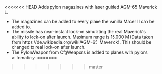 <<<<<<< HEAD
Adds pylon magazines with laser guided AGM-65 Maverick L.

* The magazines can be added to every plane the vanilla Macer II can be added to.
* The missile has near-instant lock-on simulating the real Maverick's ability to lock-on after launch. Maximum range is 16.000 M (Data taken from https://de.wikipedia.org/wiki/AGM-65_Maverick). This should be changed to real lock-on after launch.
* The PylonWeapon from CfgWeapons is added to planes with pylons automaticly.
=======

>>>>>>> master

